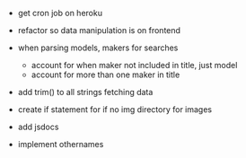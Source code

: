 - get cron job on heroku

- refactor so data manipulation is on frontend

- when parsing models, makers for searches
    - account for when maker not included in title, just model
    - account for more than one maker in title

- add trim() to all strings fetching data

- create if statement for if no img directory for images

- add jsdocs

- implement othernames